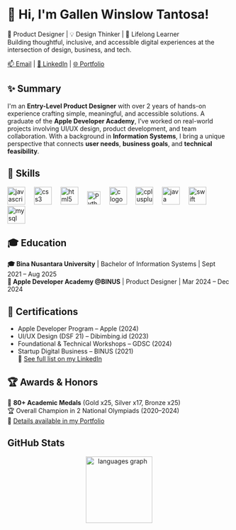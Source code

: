

<!--
**GallenWT/GallenWT** is a ✨ _special_ ✨ repository because its `README.md` (this file) appears on your GitHub profile.

Here are some ideas to get you started:

- 🔭 I’m currently working on ...
- 🌱 I’m currently learning ...
- 👯 I’m looking to collaborate on ...
- 🤔 I’m looking for help with ...
- 💬 Ask me about ...
- 📫 How to reach me: ...
- 😄 Pronouns: ...
- ⚡ Fun fact: ...
-->

# 👋 Hi, I'm Gallen Winslow Tantosa!
🎨 Product Designer | 💡 Design Thinker | 🧠 Lifelong Learner  
Building thoughtful, inclusive, and accessible digital experiences at the intersection of design, business, and tech.

[📫 Email](mailto:gallenwt@gmail.com) | [🔗 LinkedIn](http://linkedin.com/in/gallenwt) | [🌐 Portfolio](https://bit.ly/gwtportfolio)

## ✨ Summary
I'm an **Entry-Level Product Designer** with over 2 years of hands-on experience crafting simple, meaningful, and accessible solutions. A graduate of the **Apple Developer Academy**, I’ve worked on real-world projects involving UI/UX design, product development, and team collaboration. With a background in **Information Systems**, I bring a unique perspective that connects **user needs**, **business goals**, and **technical feasibility**.

## 🧩 Skills
<div align="left">
  <img src="https://cdn.jsdelivr.net/gh/devicons/devicon/icons/javascript/javascript-original.svg" height="40" alt="javascript logo"  />
  <img width="12" />
  <img src="https://cdn.jsdelivr.net/gh/devicons/devicon/icons/css3/css3-original.svg" height="40" alt="css3 logo"  />
  <img width="12" />
  <img src="https://cdn.jsdelivr.net/gh/devicons/devicon/icons/html5/html5-original.svg" height="40" alt="html5 logo"  />
  <img width="12" />
  <img src="https://cdn.jsdelivr.net/gh/devicons/devicon/icons/python/python-original.svg" height="30" alt="Python logo" />
  <img width="12" />
  <img src="https://cdn.jsdelivr.net/gh/devicons/devicon/icons/c/c-original.svg" height="40" alt="c logo"  />
  <img width="12" />
  <img src="https://cdn.jsdelivr.net/gh/devicons/devicon/icons/cplusplus/cplusplus-original.svg" height="40" alt="cplusplus logo"  />
  <img width="12" />
  <img src="https://cdn.jsdelivr.net/gh/devicons/devicon/icons/java/java-original.svg" height="40" alt="java logo"  />
  <img width="12" />
  <img src="https://cdn.jsdelivr.net/gh/devicons/devicon/icons/swift/swift-original.svg" height="40" alt="swift logo"  />
  <img width="12" />
  <img src="https://cdn.jsdelivr.net/gh/devicons/devicon/icons/mysql/mysql-original.svg" height="40" alt="mysql logo"  />
</div>

###
## 🎓 Education
**🎓 Bina Nusantara University** | Bachelor of Information Systems | Sept 2021 – Aug 2025  
**🍎 Apple Developer Academy @BINUS** | Product Designer | Mar 2024 – Dec 2024  

## 🏅 Certifications
- Apple Developer Program – Apple (2024)  
- UI/UX Design (DSF 21) – Dibimbing.id (2023)  
- Foundational & Technical Workshops – GDSC (2024)  
- Startup Digital Business – BINUS (2021)  
📄 [See full list on my LinkedIn](https://www.linkedin.com/in/gallenwt/details/certifications/)

## 🏆 Awards & Honors
🏅 **80+ Academic Medals** (Gold x25, Silver x17, Bronze x25)  
🏆 Overall Champion in 2 National Olympiads (2020–2024)  
📘 [Details available in my Portfolio](https://bit.ly/gwtportfolio)

## GitHub Stats
<div align="center">
  <img src="https://github-readme-stats.vercel.app/api/top-langs?username=GallenWT&locale=en&hide_title=false&layout=compact&card_width=320&langs_count=5&theme=dracula&hide_border=false&order=2" height="150" alt="languages graph"  />
</div>

